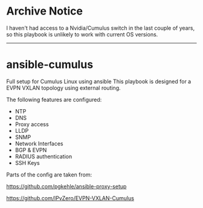 # Archive Notice
I haven't had access to a Nvidia/Cumulus switch in the last couple of years, so this playbook is unlikely to work with current OS versions. 

---

# ansible-cumulus
Full setup for Cumulus Linux using ansible
This playbook is designed for a EVPN VXLAN topology using external routing.

The following features are configured:
- NTP
- DNS
- Proxy access
- LLDP
- SNMP
- Network Interfaces
- BGP & EVPN
- RADIUS authentication
- SSH Keys

Parts of the config are taken from:

<https://github.com/pgkehle/ansible-proxy-setup>

<https://github.com/IPvZero/EVPN-VXLAN-Cumulus>
